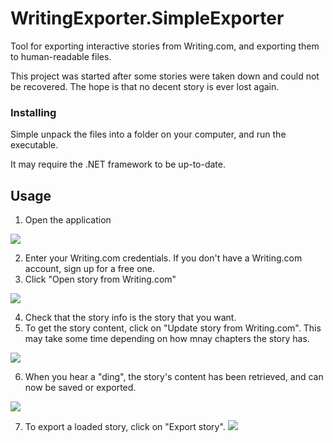 # WritingExporter.SimpleExporter
Tool for exporting interactive stories from Writing.com, and exporting them to human-readable files.

This project was started after some stories were taken down and could not be recovered. The hope is that no decent story is ever lost again.

### Installing

Simple unpack the files into a folder on your computer, and run the executable.

It may require the .NET framework to be up-to-date.

## Usage

1. Open the application

![](https://github.com/towerofpower256/WritingExporter.SimpleExporter/blob/master/doc/howto-1-start.jpg)

2. Enter your Writing.com credentials. If you don't have a Writing.com account, sign up for a free one.
3. Click "Open story from Writing.com"

![](https://github.com/towerofpower256/WritingExporter.SimpleExporter/blob/master/doc/howto-2-getinfo.jpg)

4. Check that the story info is the story that you want.
5. To get the story content, click on "Update story from Writing.com". This may take some time depending on how mnay chapters the story has.

![](https://github.com/towerofpower256/WritingExporter.SimpleExporter/blob/master/doc/howto-3-getstory.jpg)

6. When you hear a "ding", the story's content has been retrieved, and can now be saved or exported.

![](https://github.com/towerofpower256/WritingExporter.SimpleExporter/blob/master/doc/howto-4-gotstory.jpg)

7. To export a loaded story, click on "Export story".
![](https://github.com/towerofpower256/WritingExporter.SimpleExporter/blob/master/doc/howto-5-exportstory.jpg)

